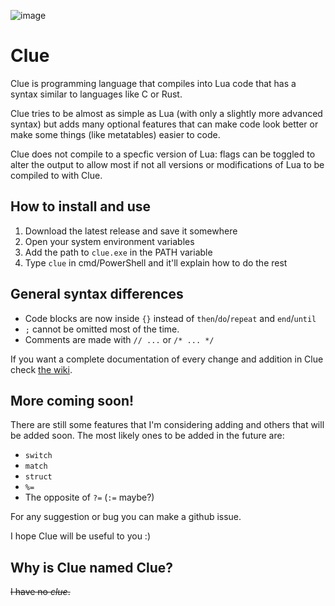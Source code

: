 ![image](https://user-images.githubusercontent.com/87673997/156028540-7a94db51-dd90-4bc6-9718-96e056d24cab.png)

# Clue
Clue is programming language that compiles into Lua code that has a syntax similar to languages like C or Rust.

Clue tries to be almost as simple as Lua (with only a slightly more advanced syntax) but adds many optional features that can make code look better or make some things (like metatables) easier to code.

Clue does not compile to a specfic version of Lua: flags can be toggled to alter the output to allow most if not all versions or modifications of Lua to be compiled to with Clue.

## How to install and use
1. Download the latest release and save it somewhere
2. Open your system environment variables
3. Add the path to `clue.exe` in the PATH variable
4. Type `clue` in cmd/PowerShell and it'll explain how to do the rest

## General syntax differences
- Code blocks are now inside `{}` instead of `then`/`do`/`repeat` and `end`/`until`
- `;` cannot be omitted most of the time.
- Comments are made with `// ...` or `/* ... */`

If you want a complete documentation of every change and addition in Clue check [the wiki](https://github.com/ClueLang/Clue/wiki).

## More coming soon!
There are still some features that I'm considering adding and others that will be added soon.
The most likely ones to be added in the future are:
- `switch`
- `match`
- `struct`
- `%=`
- The opposite of `?=` (`:=` maybe?)

For any suggestion or bug you can make a github issue.

I hope Clue will be useful to you :)

## Why is Clue named Clue?
~~I have no *clue*.~~
